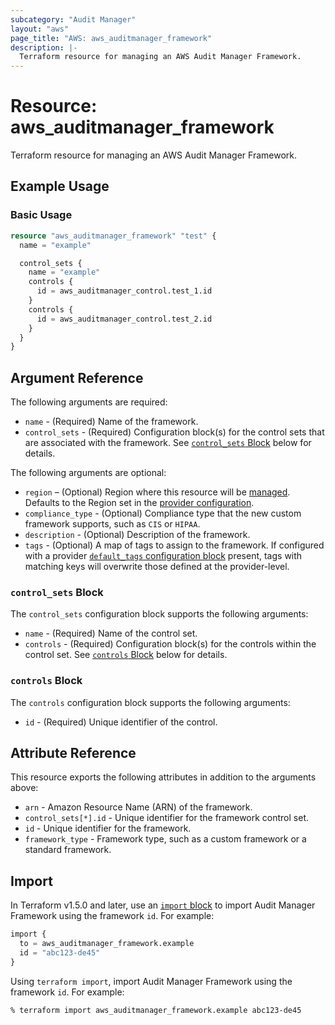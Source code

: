 ```yaml
---
subcategory: "Audit Manager"
layout: "aws"
page_title: "AWS: aws_auditmanager_framework"
description: |-
  Terraform resource for managing an AWS Audit Manager Framework.
---
```


# Resource: aws_auditmanager_framework

Terraform resource for managing an AWS Audit Manager Framework.

## Example Usage

### Basic Usage

```terraform
resource "aws_auditmanager_framework" "test" {
  name = "example"

  control_sets {
    name = "example"
    controls {
      id = aws_auditmanager_control.test_1.id
    }
    controls {
      id = aws_auditmanager_control.test_2.id
    }
  }
}
```

## Argument Reference

The following arguments are required:

* `name` - (Required) Name of the framework.
* `control_sets` - (Required) Configuration block(s) for the control sets that are associated with the framework. See [`control_sets` Block](#control_sets-block) below for details.

The following arguments are optional:

* `region` – (Optional) Region where this resource will be [managed](https://docs.aws.amazon.com/general/latest/gr/rande.html#regional-endpoints). Defaults to the Region set in the [provider configuration](https://registry.terraform.io/providers/hashicorp/aws/latest/docs#aws-configuration-reference).
* `compliance_type` - (Optional) Compliance type that the new custom framework supports, such as `CIS` or `HIPAA`.
* `description` - (Optional) Description of the framework.
* `tags` - (Optional) A map of tags to assign to the framework. If configured with a provider [`default_tags` configuration block](https://registry.terraform.io/providers/hashicorp/aws/latest/docs#default_tags-configuration-block) present, tags with matching keys will overwrite those defined at the provider-level.

### `control_sets` Block

The `control_sets` configuration block supports the following arguments:

* `name` - (Required) Name of the control set.
* `controls` - (Required) Configuration block(s) for the controls within the control set. See [`controls` Block](#controls-block) below for details.

### `controls` Block

The `controls` configuration block supports the following arguments:

* `id` - (Required) Unique identifier of the control.

## Attribute Reference

This resource exports the following attributes in addition to the arguments above:

* `arn` - Amazon Resource Name (ARN) of the framework.
* `control_sets[*].id` - Unique identifier for the framework control set.
* `id` - Unique identifier for the framework.
* `framework_type` - Framework type, such as a custom framework or a standard framework.

## Import

In Terraform v1.5.0 and later, use an [`import` block](https://developer.hashicorp.com/terraform/language/import) to import Audit Manager Framework using the framework `id`. For example:

```terraform
import {
  to = aws_auditmanager_framework.example
  id = "abc123-de45"
}
```

Using `terraform import`, import Audit Manager Framework using the framework `id`. For example:

```console
% terraform import aws_auditmanager_framework.example abc123-de45
```
